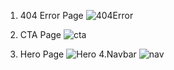 1. 404 Error Page
![404Error](https://user-images.githubusercontent.com/87128431/170810451-c0932803-fa03-4d00-9210-6580fd85dc59.png)
2. CTA Page
![cta](https://user-images.githubusercontent.com/87128431/170810469-a0981190-95c2-4b3d-a383-a9eb1b50b5b1.png)

3. Hero Page
![Hero](https://user-images.githubusercontent.com/87128431/170810489-4bc1ae00-0c72-4d32-b280-b1feba52a3e9.png)
4.Navbar
![nav](https://user-images.githubusercontent.com/87128431/170810499-bd2877a6-60a8-4bce-998b-7b81f91e41d0.png)
